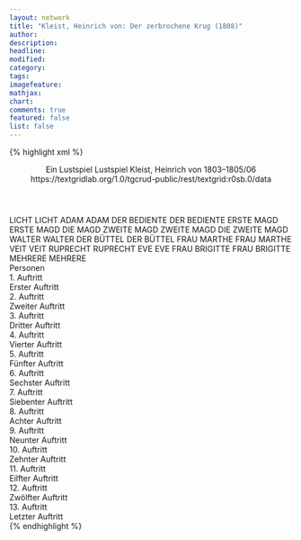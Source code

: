 ```yaml
---
layout: network
title: "Kleist, Heinrich von: Der zerbrochene Krug (1808)"
author:
description:
headline:
modified:
category:
tags:
imagefeature:
mathjax:
chart:
comments: true
featured: false
list: false
---
```

{% highlight xml %}
<?xml-model href="https://raw.githubusercontent.com/DLiNa/project/master/rules/lina.rnc"?><?xml-model href="https://raw.githubusercontent.com/DLiNa/project/master/rules/lina.sch"?>
<play xmlns="http://lina.digital">
  <header>
    <title>Der zerbrochene Krug</title>
    <subtitle>Ein Lustspiel</subtitle>
    <genretitle>Lustspiel</genretitle>
    <author>Kleist, Heinrich von</author>
    <date type="print" when="1811"/>
    <date type="premiere" when="1808"/>
    <date type="written" when="1806">1803–1805/06</date>
    <source>https://textgridlab.org/1.0/tgcrud-public/rest/textgrid:r0sb.0/data</source>
  </header>
  <personae>
    <character>
      <name>LICHT</name>
      <alias xml:id="licht">
        <name>LICHT</name>
      </alias>
    </character>
    <character>
      <name>ADAM</name>
      <alias xml:id="adam">
        <name>ADAM</name>
      </alias>
    </character>
    <character>
      <name>DER BEDIENTE</name>
      <alias xml:id="der_bediente">
        <name>DER BEDIENTE</name>
      </alias>
    </character>
    <character>
      <name>ERSTE MAGD</name>
      <alias xml:id="erste_magd">
        <name>ERSTE MAGD</name>
      </alias>
      <alias xml:id="die_magd">
        <name>DIE MAGD</name>
      </alias>
    </character>
    <character>
      <name>ZWEITE MAGD</name>
      <alias xml:id="zweite_magd">
        <name>ZWEITE MAGD</name>
      </alias>
      <alias xml:id="die_zweite_magd">
        <name>DIE ZWEITE MAGD</name>
      </alias>
    </character>
    <character>
      <name>WALTER</name>
      <alias xml:id="walter">
        <name>WALTER</name>
      </alias>
    </character>
    <character>
      <name>DER BÜTTEL</name>
      <alias xml:id="der_büttel">
        <name>DER BÜTTEL</name>
      </alias>
    </character>
    <character>
      <name>FRAU MARTHE</name>
      <alias xml:id="frau_marthe">
        <name>FRAU MARTHE</name>
      </alias>
    </character>
    <character>
      <name>VEIT</name>
      <alias xml:id="veit">
        <name>VEIT</name>
      </alias>
    </character>
    <character>
      <name>RUPRECHT</name>
      <alias xml:id="ruprecht">
        <name>RUPRECHT</name>
      </alias>
    </character>
    <character>
      <name>EVE</name>
      <alias xml:id="eve">
        <name>EVE</name>
      </alias>
    </character>
    <character>
      <name>FRAU BRIGITTE</name>
      <alias xml:id="frau_brigitte">
        <name>FRAU BRIGITTE</name>
      </alias>
    </character>
    <character>
      <name>MEHRERE</name>
      <alias xml:id="mehrere">
        <name>MEHRERE</name>
      </alias>
    </character>
  </personae>
  <text>
    <div>
      <head>Personen</head>
    </div>
    <div>
      <head>1. Auftritt</head>
      <div>
        <head>Erster Auftritt</head>
        <sp who="#licht">
          <amount n="45" unit="speech_acts"/>
          <amount n="535" unit="words"/>
          <amount n="88" unit="lines"/>
          <amount n="2950" unit="chars"/>
        </sp>
        <sp who="#adam">
          <amount n="45" unit="speech_acts"/>
          <amount n="728" unit="words"/>
          <amount n="111" unit="lines"/>
          <amount n="3963" unit="chars"/>
        </sp>
      </div>
    </div>
    <div>
      <head>2. Auftritt</head>
      <div>
        <head>Zweiter Auftritt</head>
        <sp who="#der_bediente">
          <amount n="9" unit="speech_acts"/>
          <amount n="83" unit="words"/>
          <amount n="14" unit="lines"/>
          <amount n="452" unit="chars"/>
        </sp>
        <sp who="#adam">
          <amount n="41" unit="speech_acts"/>
          <amount n="471" unit="words"/>
          <amount n="82" unit="lines"/>
          <amount n="2459" unit="chars"/>
        </sp>
        <sp who="#licht">
          <amount n="28" unit="speech_acts"/>
          <amount n="163" unit="words"/>
          <amount n="34" unit="lines"/>
          <amount n="875" unit="chars"/>
        </sp>
        <sp who="#erste_magd">
          <amount n="6" unit="speech_acts"/>
          <amount n="50" unit="words"/>
          <amount n="9" unit="lines"/>
          <amount n="276" unit="chars"/>
        </sp>
        <sp who="#zweite_magd">
          <amount n="7" unit="speech_acts"/>
          <amount n="53" unit="words"/>
          <amount n="11" unit="lines"/>
          <amount n="263" unit="chars"/>
        </sp>
        <sp who="#erste_magd #zweite_magd">
          <amount n="1" unit="speech_acts"/>
          <amount n="7" unit="words"/>
          <amount n="1" unit="lines"/>
          <amount n="32" unit="chars"/>
        </sp>
        <sp who="#die_zweite_magd">
          <amount n="2" unit="speech_acts"/>
          <amount n="16" unit="words"/>
          <amount n="3" unit="lines"/>
          <amount n="90" unit="chars"/>
        </sp>
      </div>
    </div>
    <div>
      <head>3. Auftritt</head>
      <div>
        <head>Dritter Auftritt</head>
        <sp who="#adam">
          <amount n="5" unit="speech_acts"/>
          <amount n="104" unit="words"/>
          <amount n="14" unit="lines"/>
          <amount n="552" unit="chars"/>
        </sp>
        <sp who="#licht">
          <amount n="5" unit="speech_acts"/>
          <amount n="56" unit="words"/>
          <amount n="10" unit="lines"/>
          <amount n="312" unit="chars"/>
        </sp>
      </div>
    </div>
    <div>
      <head>4. Auftritt</head>
      <div>
        <head>Vierter Auftritt</head>
        <sp who="#walter">
          <amount n="14" unit="speech_acts"/>
          <amount n="306" unit="words"/>
          <amount n="46" unit="lines"/>
          <amount n="1721" unit="chars"/>
        </sp>
        <sp who="#adam">
          <amount n="13" unit="speech_acts"/>
          <amount n="261" unit="words"/>
          <amount n="39" unit="lines"/>
          <amount n="1398" unit="chars"/>
        </sp>
        <sp who="#licht">
          <amount n="4" unit="speech_acts"/>
          <amount n="40" unit="words"/>
          <amount n="7" unit="lines"/>
          <amount n="230" unit="chars"/>
        </sp>
      </div>
    </div>
    <div>
      <head>5. Auftritt</head>
      <div>
        <head>Fünfter Auftritt</head>
        <sp who="#zweite_magd">
          <amount n="3" unit="speech_acts"/>
          <amount n="59" unit="words"/>
          <amount n="8" unit="lines"/>
          <amount n="297" unit="chars"/>
        </sp>
        <sp who="#adam">
          <amount n="18" unit="speech_acts"/>
          <amount n="208" unit="words"/>
          <amount n="35" unit="lines"/>
          <amount n="1090" unit="chars"/>
        </sp>
        <sp who="#walter">
          <amount n="14" unit="speech_acts"/>
          <amount n="142" unit="words"/>
          <amount n="24" unit="lines"/>
          <amount n="744" unit="chars"/>
        </sp>
        <sp who="#der_büttel">
          <amount n="1" unit="speech_acts"/>
          <amount n="5" unit="words"/>
          <amount n="1" unit="lines"/>
          <amount n="20" unit="chars"/>
        </sp>
      </div>
    </div>
    <div>
      <head>6. Auftritt</head>
      <div>
        <head>Sechster Auftritt</head>
        <sp who="#frau_marthe">
          <amount n="7" unit="speech_acts"/>
          <amount n="385" unit="words"/>
          <amount n="51" unit="lines"/>
          <amount n="2074" unit="chars"/>
        </sp>
        <sp who="#veit">
          <amount n="3" unit="speech_acts"/>
          <amount n="47" unit="words"/>
          <amount n="7" unit="lines"/>
          <amount n="247" unit="chars"/>
        </sp>
        <sp who="#ruprecht">
          <amount n="6" unit="speech_acts"/>
          <amount n="125" unit="words"/>
          <amount n="17" unit="lines"/>
          <amount n="634" unit="chars"/>
        </sp>
        <sp who="#eve">
          <amount n="6" unit="speech_acts"/>
          <amount n="118" unit="words"/>
          <amount n="18" unit="lines"/>
          <amount n="655" unit="chars"/>
        </sp>
      </div>
    </div>
    <div>
      <head>7. Auftritt</head>
      <div>
        <head>Siebenter Auftritt</head>
        <sp who="#adam">
          <amount n="115" unit="speech_acts"/>
          <amount n="1353" unit="words"/>
          <amount n="216" unit="lines"/>
          <amount n="7374" unit="chars"/>
        </sp>
        <sp who="#eve">
          <amount n="18" unit="speech_acts"/>
          <amount n="170" unit="words"/>
          <amount n="25" unit="lines"/>
          <amount n="850" unit="chars"/>
        </sp>
        <sp who="#licht">
          <amount n="24" unit="speech_acts"/>
          <amount n="193" unit="words"/>
          <amount n="33" unit="lines"/>
          <amount n="1007" unit="chars"/>
        </sp>
        <sp who="#walter">
          <amount n="36" unit="speech_acts"/>
          <amount n="575" unit="words"/>
          <amount n="81" unit="lines"/>
          <amount n="3165" unit="chars"/>
        </sp>
        <sp who="#frau_marthe">
          <amount n="34" unit="speech_acts"/>
          <amount n="1141" unit="words"/>
          <amount n="158" unit="lines"/>
          <amount n="6044" unit="chars"/>
        </sp>
        <sp who="#ruprecht">
          <amount n="37" unit="speech_acts"/>
          <amount n="1236" unit="words"/>
          <amount n="162" unit="lines"/>
          <amount n="6417" unit="chars"/>
        </sp>
        <sp who="#veit">
          <amount n="1" unit="speech_acts"/>
          <amount n="5" unit="words"/>
          <amount n="1" unit="lines"/>
          <amount n="21" unit="chars"/>
        </sp>
      </div>
    </div>
    <div>
      <head>8. Auftritt</head>
      <div>
        <head>Achter Auftritt</head>
        <sp who="#adam">
          <amount n="3" unit="speech_acts"/>
          <amount n="16" unit="words"/>
          <amount n="3" unit="lines"/>
          <amount n="85" unit="chars"/>
        </sp>
        <sp who="#die_magd">
          <amount n="1" unit="speech_acts"/>
          <amount n="1" unit="words"/>
          <amount n="1" unit="lines"/>
          <amount n="7" unit="chars"/>
        </sp>
        <sp who="#walter">
          <amount n="1" unit="speech_acts"/>
          <amount n="2" unit="words"/>
          <amount n="1" unit="lines"/>
          <amount n="10" unit="chars"/>
        </sp>
      </div>
    </div>
    <div>
      <head>9. Auftritt</head>
      <div>
        <head>Neunter Auftritt</head>
        <sp who="#adam">
          <amount n="34" unit="speech_acts"/>
          <amount n="729" unit="words"/>
          <amount n="101" unit="lines"/>
          <amount n="3992" unit="chars"/>
        </sp>
        <sp who="#walter">
          <amount n="28" unit="speech_acts"/>
          <amount n="311" unit="words"/>
          <amount n="48" unit="lines"/>
          <amount n="1709" unit="chars"/>
        </sp>
        <sp who="#licht">
          <amount n="4" unit="speech_acts"/>
          <amount n="21" unit="words"/>
          <amount n="5" unit="lines"/>
          <amount n="122" unit="chars"/>
        </sp>
        <sp who="#frau_marthe">
          <amount n="14" unit="speech_acts"/>
          <amount n="673" unit="words"/>
          <amount n="86" unit="lines"/>
          <amount n="3498" unit="chars"/>
        </sp>
        <sp who="#eve">
          <amount n="12" unit="speech_acts"/>
          <amount n="470" unit="words"/>
          <amount n="64" unit="lines"/>
          <amount n="2544" unit="chars"/>
        </sp>
        <sp who="#ruprecht">
          <amount n="17" unit="speech_acts"/>
          <amount n="262" unit="words"/>
          <amount n="37" unit="lines"/>
          <amount n="1391" unit="chars"/>
        </sp>
        <sp who="#veit">
          <amount n="8" unit="speech_acts"/>
          <amount n="255" unit="words"/>
          <amount n="37" unit="lines"/>
          <amount n="1438" unit="chars"/>
        </sp>
      </div>
    </div>
    <div>
      <head>10. Auftritt</head>
      <div>
        <head>Zehnter Auftritt</head>
        <sp who="#adam">
          <amount n="53" unit="speech_acts"/>
          <amount n="689" unit="words"/>
          <amount n="105" unit="lines"/>
          <amount n="3596" unit="chars"/>
        </sp>
        <sp who="#walter">
          <amount n="58" unit="speech_acts"/>
          <amount n="597" unit="words"/>
          <amount n="98" unit="lines"/>
          <amount n="3036" unit="chars"/>
        </sp>
        <sp who="#die_magd">
          <amount n="1" unit="speech_acts"/>
          <amount n="1" unit="words"/>
          <amount n="1" unit="lines"/>
          <amount n="5" unit="chars"/>
        </sp>
        <sp who="#ruprecht">
          <amount n="7" unit="speech_acts"/>
          <amount n="74" unit="words"/>
          <amount n="11" unit="lines"/>
          <amount n="367" unit="chars"/>
        </sp>
        <sp who="#frau_marthe">
          <amount n="8" unit="speech_acts"/>
          <amount n="274" unit="words"/>
          <amount n="38" unit="lines"/>
          <amount n="1462" unit="chars"/>
        </sp>
      </div>
    </div>
    <div>
      <head>11. Auftritt</head>
      <div>
        <head>Eilfter Auftritt</head>
        <sp who="#licht">
          <amount n="23" unit="speech_acts"/>
          <amount n="249" unit="words"/>
          <amount n="43" unit="lines"/>
          <amount n="1421" unit="chars"/>
        </sp>
        <sp who="#walter">
          <amount n="56" unit="speech_acts"/>
          <amount n="495" unit="words"/>
          <amount n="81" unit="lines"/>
          <amount n="2552" unit="chars"/>
        </sp>
        <sp who="#adam">
          <amount n="37" unit="speech_acts"/>
          <amount n="695" unit="words"/>
          <amount n="107" unit="lines"/>
          <amount n="3805" unit="chars"/>
        </sp>
        <sp who="#frau_marthe">
          <amount n="7" unit="speech_acts"/>
          <amount n="55" unit="words"/>
          <amount n="9" unit="lines"/>
          <amount n="276" unit="chars"/>
        </sp>
        <sp who="#ruprecht">
          <amount n="20" unit="speech_acts"/>
          <amount n="127" unit="words"/>
          <amount n="26" unit="lines"/>
          <amount n="654" unit="chars"/>
        </sp>
        <sp who="#frau_brigitte">
          <amount n="20" unit="speech_acts"/>
          <amount n="662" unit="words"/>
          <amount n="92" unit="lines"/>
          <amount n="3668" unit="chars"/>
        </sp>
        <sp who="#veit">
          <amount n="4" unit="speech_acts"/>
          <amount n="19" unit="words"/>
          <amount n="4" unit="lines"/>
          <amount n="104" unit="chars"/>
        </sp>
        <sp who="#eve">
          <amount n="11" unit="speech_acts"/>
          <amount n="85" unit="words"/>
          <amount n="18" unit="lines"/>
          <amount n="469" unit="chars"/>
        </sp>
      </div>
    </div>
    <div>
      <head>12. Auftritt</head>
      <div>
        <head>Zwölfter Auftritt</head>
        <sp who="#ruprecht">
          <amount n="3" unit="speech_acts"/>
          <amount n="65" unit="words"/>
          <amount n="9" unit="lines"/>
          <amount n="336" unit="chars"/>
        </sp>
        <sp who="#eve">
          <amount n="6" unit="speech_acts"/>
          <amount n="153" unit="words"/>
          <amount n="23" unit="lines"/>
          <amount n="919" unit="chars"/>
        </sp>
        <sp who="#walter">
          <amount n="7" unit="speech_acts"/>
          <amount n="130" unit="words"/>
          <amount n="19" unit="lines"/>
          <amount n="696" unit="chars"/>
        </sp>
        <sp who="#licht">
          <amount n="3" unit="speech_acts"/>
          <amount n="62" unit="words"/>
          <amount n="9" unit="lines"/>
          <amount n="346" unit="chars"/>
        </sp>
        <sp who="#frau_brigitte">
          <amount n="1" unit="speech_acts"/>
          <amount n="7" unit="words"/>
          <amount n="1" unit="lines"/>
          <amount n="41" unit="chars"/>
        </sp>
        <sp who="#veit">
          <amount n="1" unit="speech_acts"/>
          <amount n="20" unit="words"/>
          <amount n="2" unit="lines"/>
          <amount n="100" unit="chars"/>
        </sp>
        <sp who="#mehrere">
          <amount n="1" unit="speech_acts"/>
          <amount n="17" unit="words"/>
          <amount n="2" unit="lines"/>
          <amount n="82" unit="chars"/>
        </sp>
      </div>
    </div>
    <div>
      <head>13. Auftritt</head>
      <div>
        <head>Letzter Auftritt</head>
        <sp who="#frau_marthe">
          <amount n="3" unit="speech_acts"/>
          <amount n="38" unit="words"/>
          <amount n="5" unit="lines"/>
          <amount n="201" unit="chars"/>
        </sp>
        <sp who="#walter">
          <amount n="2" unit="speech_acts"/>
          <amount n="15" unit="words"/>
          <amount n="3" unit="lines"/>
          <amount n="100" unit="chars"/>
        </sp>
      </div>
    </div>
  </text>
</play>
{% endhighlight %}